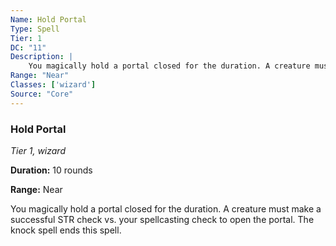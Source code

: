 ```yaml
---
Name: Hold Portal
Type: Spell
Tier: 1
DC: "11"
Description: |
    You magically hold a portal closed for the duration. A creature must make a successful STR check vs. your spellcasting check to open the portal. The knock spell ends this spell.Duration: "10 rounds"
Range: "Near"
Classes: ['wizard']
Source: "Core"
---
```


### Hold Portal

_Tier 1, wizard_

**Duration:** 10 rounds

**Range:** Near

You magically hold a portal closed for the duration. A creature must make a successful STR check vs. your spellcasting check to open the portal. The knock spell ends this spell.

